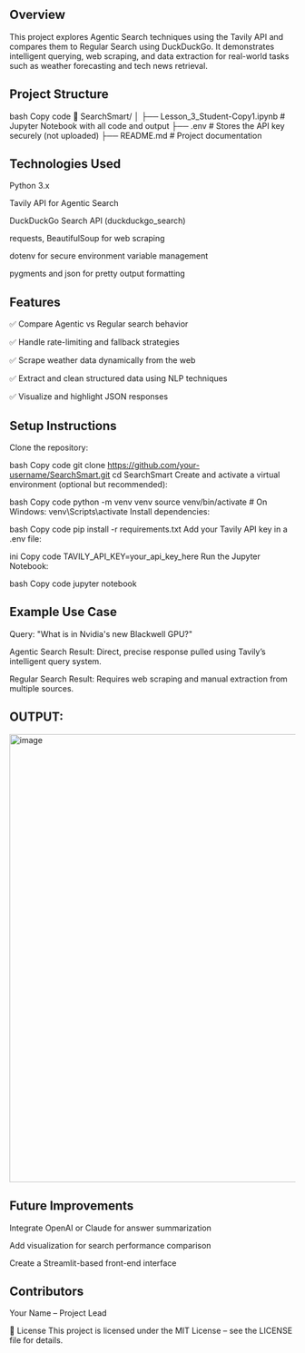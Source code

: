 ## Overview
This project explores Agentic Search techniques using the Tavily API and compares them to Regular Search using DuckDuckGo. It demonstrates intelligent querying, web scraping, and data extraction for real-world tasks such as weather forecasting and tech news retrieval.

## Project Structure
bash
Copy code
📁 SearchSmart/
│
├── Lesson_3_Student-Copy1.ipynb    # Jupyter Notebook with all code and output
├── .env                            # Stores the API key securely (not uploaded)
├── README.md                       # Project documentation
## Technologies Used
Python 3.x

Tavily API for Agentic Search

DuckDuckGo Search API (duckduckgo_search)

requests, BeautifulSoup for web scraping

dotenv for secure environment variable management

pygments and json for pretty output formatting

## Features
✅ Compare Agentic vs Regular search behavior

✅ Handle rate-limiting and fallback strategies

✅ Scrape weather data dynamically from the web

✅ Extract and clean structured data using NLP techniques

✅ Visualize and highlight JSON responses

## Setup Instructions
Clone the repository:

bash
Copy code
git clone https://github.com/your-username/SearchSmart.git
cd SearchSmart
Create and activate a virtual environment (optional but recommended):

bash
Copy code
python -m venv venv
source venv/bin/activate  # On Windows: venv\Scripts\activate
Install dependencies:

bash
Copy code
pip install -r requirements.txt
Add your Tavily API key in a .env file:

ini
Copy code
TAVILY_API_KEY=your_api_key_here
Run the Jupyter Notebook:

bash
Copy code
jupyter notebook
## Example Use Case
Query:
"What is in Nvidia's new Blackwell GPU?"

Agentic Search Result:
Direct, precise response pulled using Tavily’s intelligent query system.

Regular Search Result:
Requires web scraping and manual extraction from multiple sources.
## OUTPUT:
<img width="1844" height="790" alt="image" src="https://github.com/user-attachments/assets/f40979fe-5aa3-4168-b869-8db89de29da1" />


## Future Improvements
Integrate OpenAI or Claude for answer summarization

Add visualization for search performance comparison

Create a Streamlit-based front-end interface
## Contributors
Your Name – Project Lead

📜 License
This project is licensed under the MIT License – see the LICENSE file for details.
